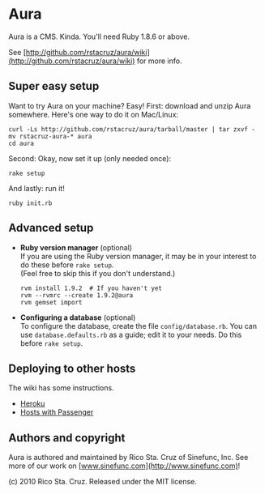 # Aura

Aura is a CMS. Kinda. You'll need Ruby 1.8.6 or above.

See [http://github.com/rstacruz/aura/wiki](http://github.com/rstacruz/aura/wiki) for more info.

## Super easy setup

Want to try Aura on your machine? Easy! First: download and unzip Aura somewhere.
Here's one way to do it on Mac/Linux:

    curl -Ls http://github.com/rstacruz/aura/tarball/master | tar zxvf -
    mv rstacruz-aura-* aura
    cd aura

Second: Okay, now set it up (only needed once):

    rake setup

And lastly: run it!

    ruby init.rb

## Advanced setup

* **Ruby version manager** (optional)  
  If you are using the Ruby version manager, it may be in your interest to do these before `rake setup`.  
  (Feel free to skip this if you don't understand.)

      rvm install 1.9.2  # If you haven't yet
      rvm --rvmrc --create 1.9.2@aura
      rvm gemset import

* **Configuring a database** (optional)  
  To configure the database, create the file `config/database.rb`. You can use `database.defaults.rb` as
  a guide; edit it to your needs. Do this before `rake setup`.

## Deploying to other hosts

The wiki has some instructions.

* [Heroku](http://github.com/rstacruz/aura/wiki/Heroku-instructions)
* [Hosts with Passenger](http://github.com/rstacruz/aura/wiki/Passenger-setup)

## Authors and copyright

Aura is authored and maintained by Rico Sta. Cruz of Sinefunc, Inc.
See more of our work on [www.sinefunc.com](http://www.sinefunc.com)!

(c) 2010 Rico Sta. Cruz. Released under the MIT license.
